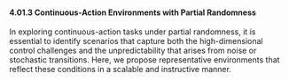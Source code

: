 #### 4.01.3 Continuous-Action Environments with Partial Randomness

In exploring continuous-action tasks under partial randomness, it is essential to identify scenarios that capture both the high-dimensional control challenges and the unpredictability that arises from noise or stochastic transitions. Here, we propose representative environments that reflect these conditions in a scalable and instructive manner.
